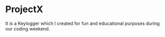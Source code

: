 # ProjectX
It is a Keylogger which I created for fun and educational purposes during our coding weekend.
